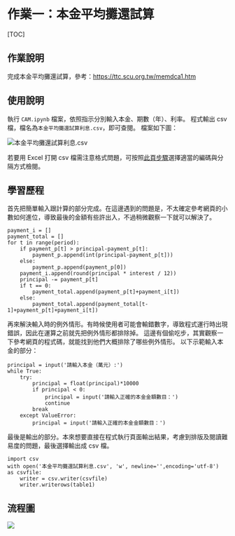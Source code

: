 作業一：本金平均攤還試算
===

[TOC]

## 作業說明
完成本金平均攤還試算，參考：https://ttc.scu.org.tw/memdca1.htm
## 使用說明

執行 ``CAM.ipynb`` 檔案，依照指示分別輸入本金、期數（年）、利率。
程式輸出 csv 檔，檔名為``本金平均攤還試算利息.csv``，即可查閱。
檔案如下圖：

![本金平均攤還試算利息.csv](https://i.imgur.com/Jl37vPq.png=10x)

若要用 Excel 打開 csv 檔需注意格式問題，可按照[此頁步驟](https://https://www.managertoday.com.tw/articles/view/55615)選擇適當的編碼與分隔方式檢閱。


## 學習歷程

首先把簡單輸入跟計算的部分完成。在這邊遇到的問題是，不太確定參考網頁的小數如何進位，導致最後的金額有些許出入，不過稍微觀察一下就可以解決了。

```python=
payment_i = []
payment_total = []
for t in range(period):
    if payment_p[t] > principal-payment_p[t]:
        payment_p.append(int(principal-payment_p[t]))
    else: 
        payment_p.append(payment_p[0])
    payment_i.append(round(principal * interest / 12))
    principal -= payment_p[t]
    if t == 0:
        payment_total.append(payment_p[t]+payment_i[t])
    else:
        payment_total.append(payment_total[t-1]+payment_p[t]+payment_i[t])
```

再來解決輸入時的例外情形。有時候使用者可能會輸錯數字，導致程式運行時出現錯誤，因此在運算之前就先把例外情形都排除掉。
這邊有個偷吃步，其實觀察一下參考網頁的程式碼，就能找到他們大概排除了哪些例外情形。
以下示範輸入本金的部分：

```python=
principal = input('請輸入本金（萬元）:')
while True:
    try:
        principal = float(principal)*10000
        if principal < 0:
            principal = input('請輸入正確的本金金額數目：')
            continue
        break
    except ValueError:
        principal = input('請輸入正確的本金金額數目：')
```

最後是輸出的部分。本來想要直接在程式執行頁面輸出結果，考慮到排版及閱讀難易度的問題，最後選擇輸出成 csv 檔。

```python=
import csv
with open('本金平均攤還試算利息.csv', 'w', newline='',encoding='utf-8') as csvfile:
    writer = csv.writer(csvfile)
    writer.writerows(table1)
```

## 流程圖


![](https://i.imgur.com/NIKZC3S.png)
